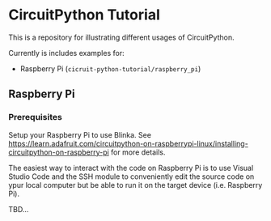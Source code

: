 # CircuitPython Tutorial

This is a repository for illustrating different usages of CircuitPython.

Currently is includes examples for:
* Raspberry Pi (`cicruit-python-tutorial/raspberry_pi`)

## Raspberry Pi

### Prerequisites

Setup your Raspberry Pi to use Blinka. See https://learn.adafruit.com/circuitpython-on-raspberrypi-linux/installing-circuitpython-on-raspberry-pi for more details.

The easiest way to interact with the code on Raspberry Pi is to use Visual Studio Code and the SSH module to conveniently edit the source code on ypur local computer but be able to run it on the target device (i.e. Raspberry Pi).

TBD...
